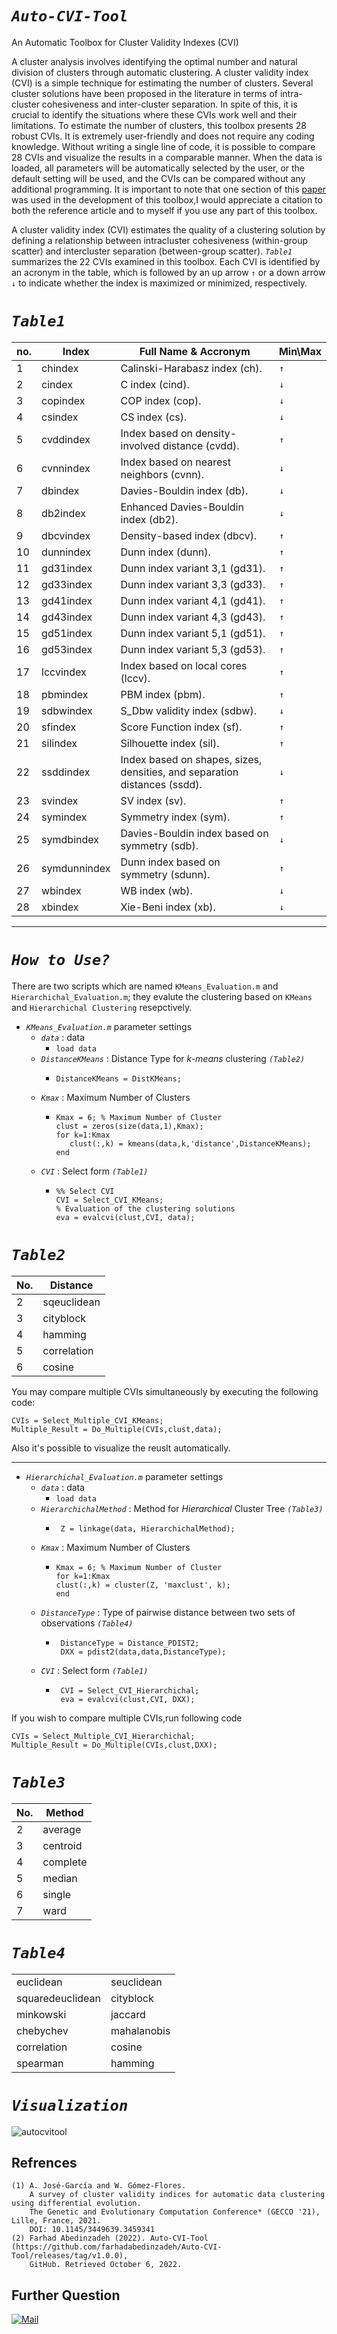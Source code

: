 # *`Auto-CVI-Tool`*
An Automatic Toolbox for Cluster Validity Indexes (CVI)

A cluster analysis involves identifying the optimal number and natural division of clusters through automatic clustering. A cluster validity index (CVI) is a simple technique for estimating the number of clusters. Several cluster solutions have been proposed in the literature in terms of intra-cluster cohesiveness and inter-cluster separation. In spite of this, it is crucial to identify the situations where these CVIs work well and their limitations.
To estimate the number of clusters, this toolbox presents 28 robust CVIs. It is extremely user-friendly and does not require any coding knowledge.
Without writing a single line of code, it is possible to compare 28 CVIs and visualize the results in a comparable manner.
When the data is loaded, all parameters will be automatically selected by the user, or the default setting will be used, and the CVIs can be compared without any additional programming.
It is important to note that one section of this [paper](https://dl.acm.org/doi/10.1145/3449639.3459341) was used in the development of this toolbox,I would appreciate a citation to both the reference article and to myself if you use any part of this toolbox.


A cluster validity index (CVI) estimates the quality of a clustering solution by defining a relationship between intracluster cohesiveness (within-group scatter) and intercluster separation (between-group scatter). *`Table1`* summarizes the 22 CVIs examined in this toolbox. Each CVI is identified by an acronym in the table, which is followed by an up arrow `↑` or a down arrow `↓` to indicate whether the index is maximized or minimized, respectively.

# *`Table1`*
no. |       Index       |  Full Name & Accronym                                                               |Min\Max|
----|-------------------|-------------------------------------------------------------------------------------|-------|
  1 |     chindex       | Calinski-Harabasz index (ch).                                                       |  `↑`  |
  2 |     cindex        | C index (cind).                                                                     |  `↓`  |
  3 |     copindex      | COP index (cop).                                                                    |  `↓`  |
  4 |     csindex       | CS index (cs).                                                                      |  `↓`  |
  5 |     cvddindex     | Index based on density-involved distance (cvdd).                                    |  `↑`  |
  6 |     cvnnindex     | Index based on nearest neighbors (cvnn).                                            |  `↓`  |
  7 |     dbindex       | Davies-Bouldin index (db).                                                          |  `↓`  |
  8 |     db2index      | Enhanced Davies-Bouldin index (db2).                                                |  `↓`  |
  9 |     dbcvindex     | Density-based index (dbcv).                                                         |  `↑`  |
 10 |     dunnindex     | Dunn index (dunn).                                                                  |  `↑`  |
 11 |     gd31index     | Dunn index variant 3,1 (gd31).                                                      |  `↑`  |
 12 |     gd33index     | Dunn index variant 3,3 (gd33).                                                      |  `↑`  |
 13 |     gd41index     | Dunn index variant 4,1 (gd41).                                                      |  `↑`  |
 14 |     gd43index     | Dunn index variant 4,3 (gd43).                                                      |  `↑`  |
 15 |     gd51index     | Dunn index variant 5,1 (gd51).                                                      |  `↑`  |
 16 |     gd53index     | Dunn index variant 5,3 (gd53).                                                      |  `↑`  |
 17 |     lccvindex     | Index based on local cores (lccv).                                                  |  `↑`  |
 18 |     pbmindex      | PBM index (pbm).                                                                    |  `↑`  |
 19 |     sdbwindex     | S_Dbw validity index (sdbw).                                                        |  `↓`  |
 20 |     sfindex       | Score Function index (sf).                                                          |  `↑`  |
 21 |     silindex      | Silhouette index (sil).                                                             |  `↑`  |
 22 |     ssddindex     | Index based on shapes, sizes, densities, and separation distances (ssdd).           |  `↓`  |
 23 |     svindex       | SV index (sv).                                                                      |  `↑`  |
 24 |     symindex      | Symmetry index (sym).                                                               |  `↑`  |
 25 |     symdbindex    | Davies-Bouldin index based on symmetry (sdb).                                       |  `↓`  |
 26 |     symdunnindex  | Dunn index based on symmetry (sdunn).                                               |  `↑`  |
 27 |     wbindex       | WB index (wb).                                                                      |  `↓`  |
 28 |    xbindex        | Xie-Beni index (xb).                                                                |  `↓`  |
  
 -----------------------------------------------------------------------------------------------------------------------------

# *`How to Use?`*

There are two scripts which are named `KMeans_Evaluation.m` and `Hierarchichal_Evaluation.m`; they evalute the clustering based on `KMeans` and `Hierarchichal Clustering` resepctively.

* *`KMeans_Evaluation.m`*   parameter settings 
    + *`data`* : data
      + ``` load data ``` 
    + *`DistanceKMeans`* : Distance Type for *k-means* clustering *`(Table2)`* 
      + ```
        DistanceKMeans = DistKMeans;
        ```
    + *`Kmax`* : Maximum Number of Clusters
      + ```
        Kmax = 6; % Maximum Number of Cluster
        clust = zeros(size(data,1),Kmax);
        for k=1:Kmax
           clust(:,k) = kmeans(data,k,'distance',DistanceKMeans);
        end
        ```
    + *`CVI`* : Select form *`(Table1)`*
      + ``` 
        %% Select CVI
        CVI = Select_CVI_KMeans;
        % Evaluation of the clustering solutions
        eva = evalcvi(clust,CVI, data);
        ``` 
        
# *`Table2`*
|No.|    Distance |
|-- | ------------|
| 2 | sqeuclidean |
| 3 | cityblock   |
| 4 | hamming     |
| 5 | correlation |
| 6 | cosine      | 

You may compare multiple CVIs simultaneously by executing the following code:
```code
CVIs = Select_Multiple_CVI_KMeans;
Multiple_Result = Do_Multiple(CVIs,clust,data);
``` 
Also it's possible to visualize the reuslt automatically.

-----------


* *`Hierarchichal_Evaluation.m`*   parameter settings
    + *`data`* : data
      + ``` load data ``` 
    + *`HierarchichalMethod`* : Method for *Hierarchical* Cluster Tree *`(Table3)`* 
      + ```code
         Z = linkage(data, HierarchichalMethod);
        ```
    + *`Kmax`* : Maximum Number of Clusters
      + ```code
        Kmax = 6; % Maximum Number of Cluster
        for k=1:Kmax
        clust(:,k) = cluster(Z, 'maxclust', k);
        end
        ``` 
    + *`DistanceType`* : Type of pairwise distance between two sets of observations *`(Table4)`* 
      +  ```code
          DistanceType = Distance_PDIST2;
          DXX = pdist2(data,data,DistanceType);
         ``` 
     + *`CVI`* : Select form *`(Table1)`* 
       +  ```code
           CVI = Select_CVI_Hierarchichal;
           eva = evalcvi(clust,CVI, DXX);
          ``` 
If you wish to compare multiple CVIs,run following code
```
CVIs = Select_Multiple_CVI_Hierarchichal;
Multiple_Result = Do_Multiple(CVIs,clust,DXX);
```
    

# *`Table3`*
|No.|  Method  |
|-- | ---------|
| 2 | average  |
| 3 | centroid |
| 4 | complete |
| 5 | median   |
| 6 | single   | 
| 7 | ward     |

# *`Table4`*

|                  |            |
| -----------------| -----------|
|    euclidean     | seuclidean |
| squaredeuclidean | cityblock  |
|    minkowski     |  jaccard   |
|   chebychev      | mahalanobis|
|    correlation   |   cosine   |
|    spearman      |  hamming   |



# *`Visualization`*

![autocvitool](https://user-images.githubusercontent.com/96732467/194291380-1e5a8489-9ed1-436e-8b9f-495ae298022e.jpg)



## Refrences

```
(1) A. José-García and W. Gómez-Flores.
    A survey of cluster validity indices for automatic data clustering using differential evolution.
    The Genetic and Evolutionary Computation Conference* (GECCO '21), Lille, France, 2021.
    DOI: 10.1145/3449639.3459341
(2) Farhad Abedinzadeh (2022). Auto-CVI-Tool (https://github.com/farhadabedinzadeh/Auto-CVI-Tool/releases/tag/v1.0.0),
    GitHub. Retrieved October 6, 2022.
```
## Further Question
[![Mail](https://img.shields.io/badge/Gmail-farhaad.abedinzadeh%40gmail.com-critical?style=flat-square&logo=gmail)]()
